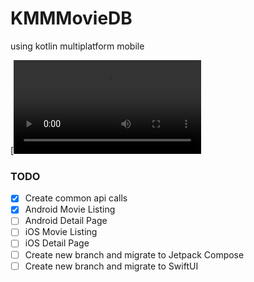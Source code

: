 # KMMMovieDB
using kotlin multiplatform mobile

[![Watch the video](https://github.com/jamesdeperio/KMMMovieDB/blob/master/kmmmdb.webm)
### TODO

- [x] Create common api calls
- [x] Android Movie Listing
- [ ] Android Detail Page
- [ ] iOS Movie Listing
- [ ] iOS Detail Page
- [ ] Create new branch and migrate to Jetpack Compose
- [ ] Create new branch and migrate to SwiftUI
